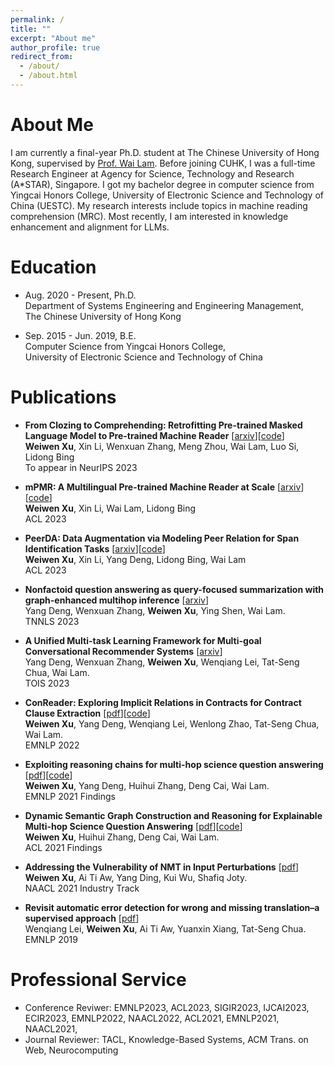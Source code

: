 ```yaml
---
permalink: /
title: ""
excerpt: "About me"
author_profile: true
redirect_from: 
  - /about/
  - /about.html
---
```


About Me
======
I am currently a final-year Ph.D. student at The Chinese University of Hong Kong, supervised by [Prof. Wai Lam](https://www1.se.cuhk.edu.hk/~textmine/). Before joining CUHK, I was a full-time Research Engineer at Agency for Science, Technology and Research (A*STAR), Singapore.
I got my bachelor degree in computer science from Yingcai Honors College, University of Electronic Science and Technology of China (UESTC). 
My research interests include topics in machine reading comprehension (MRC). Most recently, I am interested in knowledge enhancement and alignment for LLMs.

Education
======
* Aug. 2020 - Present, Ph.D. <br>
Department of Systems Engineering and Engineering Management, <br>
The Chinese University of Hong Kong <br>

* Sep. 2015 - Jun. 2019, B.E. <br>
Computer Science from Yingcai Honors College, <br>
University of Electronic Science and Technology of China <br>


Publications
======
* **From Clozing to Comprehending: Retrofitting Pre-trained Masked Language Model to Pre-trained Machine Reader** [[arxiv](https://arxiv.org/pdf/2212.04755.pdf)][[code](https://github.com/DAMO-NLP-SG/PMR)]<br>
**Weiwen Xu**, Xin Li, Wenxuan Zhang, Meng Zhou, Wai Lam, Luo Si, Lidong Bing <br>
To appear in NeurIPS 2023 <br>

* **mPMR: A Multilingual Pre-trained Machine Reader at Scale** [[arxiv](https://arxiv.org/pdf/2305.13645.pdf)][[code](https://github.com/DAMO-NLP-SG/PMR)]<br>
**Weiwen Xu**, Xin Li, Wai Lam, Lidong Bing <br>
ACL 2023 <br>

* **PeerDA: Data Augmentation via Modeling Peer Relation for Span Identification Tasks** [[arxiv](https://arxiv.org/pdf/2210.08855.pdf)][[code](https://github.com/DAMO-NLP-SG/PeerDA)]<br>
**Weiwen Xu**, Xin Li, Yang Deng, Lidong Bing, Wai Lam <br>
ACL 2023 <br>

* **Nonfactoid question answering as query-focused summarization with graph-enhanced multihop inference** [[arxiv](https://arxiv.org/abs/2204.06923)]<br>
Yang Deng, Wenxuan Zhang, **Weiwen Xu**, Ying Shen, Wai Lam. <br>
TNNLS 2023 <br>

* **A Unified Multi-task Learning Framework for Multi-goal Conversational Recommender Systems** [[arxiv](https://arxiv.org/abs/2204.06923)]<br>
Yang Deng, Wenxuan Zhang, **Weiwen Xu**, Wenqiang Lei, Tat-Seng Chua, Wai Lam. <br>
TOIS 2023 <br>

* **ConReader: Exploring Implicit Relations in Contracts for Contract Clause Extraction** [[pdf](https://aclanthology.org/2022.emnlp-main.166.pdf)][[code](https://github.com/wwxu21/ConReader)]<br>
**Weiwen Xu**, Yang Deng, Wenqiang Lei, Wenlong Zhao, Tat-Seng Chua, Wai Lam. <br>
EMNLP 2022 <br>

* **Exploiting reasoning chains for multi-hop science question answering** [[pdf](https://aclanthology.org/2021.findings-emnlp.99.pdf)][[code](https://github.com/wwxu21/CGR)]<br>
**Weiwen Xu**, Yang Deng, Huihui Zhang, Deng Cai, Wai Lam. <br>
EMNLP 2021 Findings <br>

* **Dynamic Semantic Graph Construction and Reasoning for Explainable Multi-hop Science Question Answering** [[pdf](https://aclanthology.org/2021.findings-acl.90.pdf)][[code](https://github.com/wwxu21/AMR-SG)]<br>
**Weiwen Xu**, Huihui Zhang, Deng Cai, Wai Lam. <br>
ACL 2021 Findings <br>

* **Addressing the Vulnerability of NMT in Input Perturbations** [[pdf](https://aclanthology.org/D19-1087.pdf)]<br>
**Weiwen Xu**, Ai Ti Aw, Yang Ding, Kui Wu, Shafiq Joty. <br>
NAACL 2021 Industry Track <br>

* **Revisit automatic error detection for wrong and missing translation–a supervised approach** [[pdf](https://aclanthology.org/D19-1087.pdf)]<br>
Wenqiang Lei, **Weiwen Xu**, Ai Ti Aw, Yuanxin Xiang, Tat-Seng Chua. <br>
EMNLP 2019 <br>

Professional Service
======
* Conference Reviwer: EMNLP2023, ACL2023, SIGIR2023, IJCAI2023, ECIR2023, EMNLP2022, NAACL2022, ACL2021, EMNLP2021, NAACL2021,
* Journal Reviewer: TACL, Knowledge-Based Systems, ACM Trans. on Web, Neurocomputing
